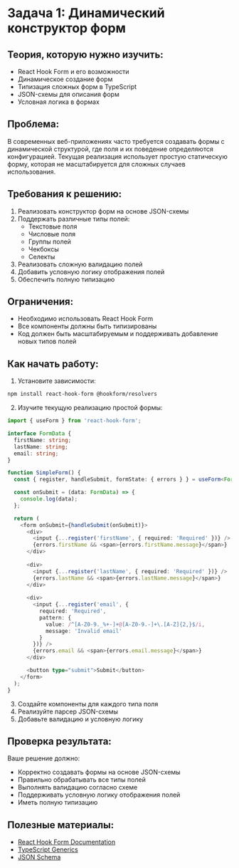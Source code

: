 # Задача 1: Динамический конструктор форм

## Теория, которую нужно изучить:
- React Hook Form и его возможности
- Динамическое создание форм
- Типизация сложных форм в TypeScript
- JSON-схемы для описания форм
- Условная логика в формах

## Проблема:
В современных веб-приложениях часто требуется создавать формы с динамической структурой, где поля и их поведение определяются конфигурацией. Текущая реализация использует простую статическую форму, которая не масштабируется для сложных случаев использования.

## Требования к решению:
1. Реализовать конструктор форм на основе JSON-схемы
2. Поддержать различные типы полей:
   - Текстовые поля
   - Числовые поля
   - Группы полей
   - Чекбоксы
   - Селекты
3. Реализовать сложную валидацию полей
4. Добавить условную логику отображения полей
5. Обеспечить полную типизацию

## Ограничения:
- Необходимо использовать React Hook Form
- Все компоненты должны быть типизированы
- Код должен быть масштабируемым и поддерживать добавление новых типов полей

## Как начать работу:
1. Установите зависимости:
```bash
npm install react-hook-form @hookform/resolvers
```

2. Изучите текущую реализацию простой формы:
```typescript
import { useForm } from 'react-hook-form';

interface FormData {
  firstName: string;
  lastName: string;
  email: string;
}

function SimpleForm() {
  const { register, handleSubmit, formState: { errors } } = useForm<FormData>();

  const onSubmit = (data: FormData) => {
    console.log(data);
  };

  return (
    <form onSubmit={handleSubmit(onSubmit)}>
      <div>
        <input {...register('firstName', { required: 'Required' })} />
        {errors.firstName && <span>{errors.firstName.message}</span>}
      </div>
      
      <div>
        <input {...register('lastName', { required: 'Required' })} />
        {errors.lastName && <span>{errors.lastName.message}</span>}
      </div>
      
      <div>
        <input {...register('email', {
          required: 'Required',
          pattern: {
            value: /^[A-Z0-9._%+-]+@[A-Z0-9.-]+\.[A-Z]{2,}$/i,
            message: 'Invalid email'
          }
        })} />
        {errors.email && <span>{errors.email.message}</span>}
      </div>

      <button type="submit">Submit</button>
    </form>
  );
}
```

3. Создайте компоненты для каждого типа поля
4. Реализуйте парсер JSON-схемы
5. Добавьте валидацию и условную логику

## Проверка результата:
Ваше решение должно:
- Корректно создавать формы на основе JSON-схемы
- Правильно обрабатывать все типы полей
- Выполнять валидацию согласно схеме
- Поддерживать условную логику отображения полей
- Иметь полную типизацию

## Полезные материалы:
- [React Hook Form Documentation](https://react-hook-form.com/)
- [TypeScript Generics](https://www.typescriptlang.org/docs/handbook/2/generics.html)
- [JSON Schema](https://json-schema.org/learn/getting-started-step-by-step)
